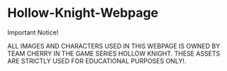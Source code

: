 # Hollow-Knight-Webpage
Important Notice!

ALL IMAGES AND CHARACTERS USED IN THIS WEBPAGE IS OWNED BY TEAM CHERRY IN THE GAME SERIES HOLLOW KNIGHT. THESE ASSETS ARE STRICTLY USED FOR EDUCATIONAL PURPOSES ONLY!.

